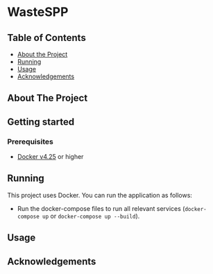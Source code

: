 # WasteSPP

## Table of Contents
* [About the Project](#about-the-project)
* [Running](#running)
* [Usage](#usage)
* [Acknowledgements](#acknowledgements)

## About The Project

## Getting started
### Prerequisites

- [Docker v4.25](https://www.docker.com/get-started) or higher

## Running
<!--
-->
This project uses Docker. You can run the application as follows:

- Run the docker-compose files to run all relevant services (`docker-compose up` or `docker-compose up --build`).

## Usage

## Acknowledgements